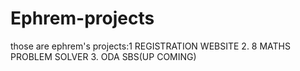 # Ephrem-projects
those are ephrem's projects:1 REGISTRATION WEBSITE 2. 8 MATHS PROBLEM SOLVER 3. ODA SBS(UP COMING)
